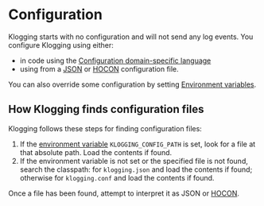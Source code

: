 # Configuration

Klogging starts with no configuration and will not send any log events. You configure Klogging using
either:

- in code using the [Configuration domain-specific language](dsl.md)
- using from a [JSON](json.md) or [HOCON](hocon.md) configuration file.

You can also override some configuration by setting [Environment
variables](../internals/environment-variables.md).

## How Klogging finds configuration files

Klogging follows these steps for finding configuration files:

1. If the [environment variable](../internals/environment-variables.md) `KLOGGING_CONFIG_PATH` is
   set, look for a file at that absolute path. Load the contents if found.
2. If the environment variable is not set or the specified file is not found, search the classpath:
   for `klogging.json` and load the contents if found; otherwise for `klogging.conf` and load the
   contents if found.

Once a file has been found, attempt to interpret it as JSON
or [HOCON](https://github.com/lightbend/config/blob/main/HOCON.md).
